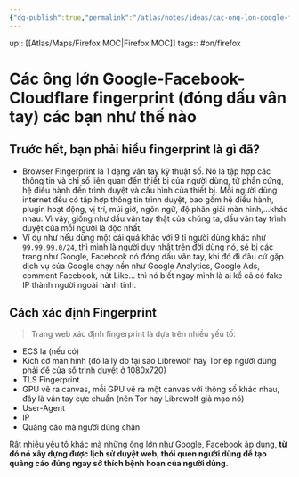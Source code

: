 ```yaml
---
{"dg-publish":true,"permalink":"/atlas/notes/ideas/cac-ong-lon-google-facebook-cloudflare-fingerprint-dong-dau-van-tay-cac-ban-nhu-the-nao/"}
---
```


up:: [[Atlas/Maps/Firefox MOC\|Firefox MOC]]
tags:: #on/firefox 

# Các ông lớn Google-Facebook-Cloudflare fingerprint (đóng dấu vân tay) các bạn như thế nào
## Trước hết, bạn phải hiểu fingerprint là gì đã?
- Browser Fingerprint là 1 dạng vân tay kỹ thuật số. Nó là tập hợp các thông tin và chỉ số liên quan đến thiết bị của người dùng, từ phần cứng, hệ điều hành đến trình duyệt và cấu hình của thiết bị. Mỗi người dùng internet đều có tập hợp thông tin trình duyệt, bao gồm hệ điều hành, plugin hoạt động, vị trí, múi giờ, ngôn ngữ, độ phân giải màn hình,...khác nhau. Vì vậy, giống như dấu vân tay thật của chúng ta, dấu vân tay trình duyệt của mỗi người là độc nhất.
- Ví dụ như nếu dùng một cái quá khác với 9 tỉ người dùng khác như `99.99.99.0/24`, thì mình là người duy nhất trên đời dùng nó, sẽ bị các trang như Google, Facebook nó đóng dấu vân tay, khi đó đi đâu cứ gặp dịch vụ của Google chạy nền như Google Analytics, Google Ads, comment Facebook, nút Like... thì nó biết ngay mình là ai kể cả có fake IP thành người ngoài hành tinh.  
  
## Cách xác định Fingerprint

>Trang web xác định fingerprint là dựa trên nhiều yếu tố:  
- ECS lạ (nếu có)
- Kích cỡ màn hình (đó là lý do tại sao Librewolf hay Tor ép người dùng phải để cửa sổ trình duyệt ở 1080x720)
- TLS Fingerprint
- GPU vẽ ra canvas, mỗi GPU vẽ ra một canvas với thông số khác nhau, đây là vân tay cực chuẩn (nên Tor hay Librewolf giả mạo nó)
- User-Agent
- IP
- Quảng cáo mà người dùng chặn

Rất nhiều yếu tố khác mà những ông lớn như Google, Facebook áp dụng, **từ đó nó xây dựng được lịch sử duyệt web, thói quen người dùng để tạo quảng cáo đúng ngay sở thích bệnh hoạn của người dùng.**